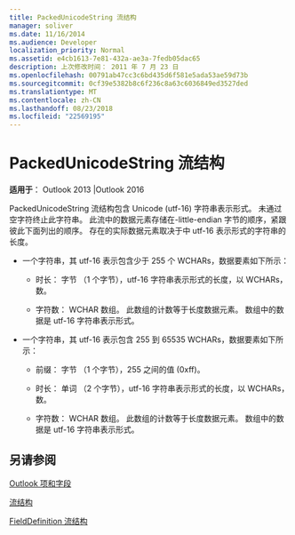```yaml
---
title: PackedUnicodeString 流结构
manager: soliver
ms.date: 11/16/2014
ms.audience: Developer
localization_priority: Normal
ms.assetid: e4cb1613-7e81-432a-ae3a-7fedb05dac65
description: 上次修改时间： 2011 年 7 月 23 日
ms.openlocfilehash: 00791ab47cc3c6bd435d6f581e5ada53ae59d73b
ms.sourcegitcommit: 0cf39e5382b8c6f236c8a63c6036849ed3527ded
ms.translationtype: MT
ms.contentlocale: zh-CN
ms.lasthandoff: 08/23/2018
ms.locfileid: "22569195"
---
```

# <a name="packedunicodestring-stream-structure"></a>PackedUnicodeString 流结构

  
  
**适用于**： Outlook 2013 |Outlook 2016 
  
PackedUnicodeString 流结构包含 Unicode (utf-16) 字符串表示形式。 未通过空字符终止此字符串。 此流中的数据元素存储在-little-endian 字节的顺序，紧跟彼此下面列出的顺序。 存在的实际数据元素取决于中 utf-16 表示形式的字符串的长度。
  
- 一个字符串，其 utf-16 表示包含少于 255 个 WCHARs，数据要素如下所示：
    
  - 时长： 字节 （1 个字节），utf-16 字符串表示形式的长度，以 WCHARs，数。
    
  - 字符数： WCHAR 数组。 此数组的计数等于长度数据元素。 数组中的数据是 utf-16 字符串表示形式。
    
- 一个字符串，其 utf-16 表示包含 255 到 65535 WCHARs，数据要素如下所示：
    
  - 前缀： 字节 （1 个字节），255 之间的值 (0xff)。
    
  - 时长： 单词 （2 个字节），utf-16 字符串表示形式的长度，以 WCHARs，数。
    
  - 字符数： WCHAR 数组。 此数组的计数等于长度数据元素。 数组中的数据是 utf-16 字符串表示形式。
    
## <a name="see-also"></a>另请参阅



[Outlook 项和字段](outlook-items-and-fields.md)
  
[流结构](stream-structures.md)
  
[FieldDefinition 流结构](fielddefinition-stream-structure.md)

